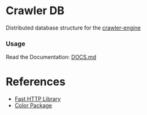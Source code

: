 # Crawler DB

Distributed database structure for the [crawler-engine](https://github.com/BiltuDas1/crawler-engine)

### Usage

Read the Documentation: [DOCS.md](DOCS.md)

# References

- [Fast HTTP Library](https://github.com/valyala/fasthttp)
- [Color Package](https://github.com/fatih/color)
